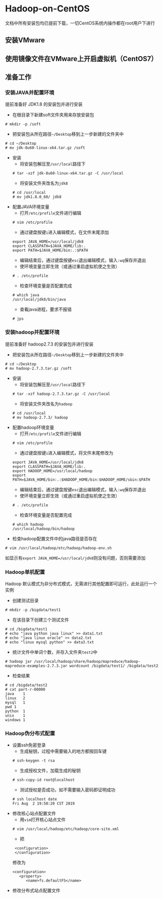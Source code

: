 # Hadoop-on-CentOS
文档中所有安装包均已提前下载，一切CentOS系统内操作都在root用户下进行

## 安装VMware

## 使用镜像文件在VMware上开启虚拟机（CentOS7）

## 准备工作
### 安装JAVA并配置环境  
提前准备好 JDK1.8 的安装包并进行安装  

- 在根目录下新建soft文件夹用来存放安装包  
```
# mkdir -p /soft
```
- 把安装包从所在路径`~/Desktop`移到上一步新建的文件夹中  
```
# cd ~/Desktop
# mv jdk-8u60-linux-x64.tar.gz /soft
```
- 安装  
   - 将安装包解压至`/usr/local`路径下
   ```
   # tar -xzf jdk-8u60-linux-x64.tar.gz -C /usr/local
   ```
   - 将安装文件夹改名为`jdk8`
   ```
   # cd /usr/local
   # mv jdk1.8.0_60/ jdk8
   ```
- 配置JAVA环境变量
   - 打开`/etc/profile`文件进行编辑
   ```
   # vim /etc/profile
   ```
   - 通过键盘按键`i`进入编辑模式，在文件末尾添加
   ```
   export JAVA_HOME=/usr/local/jdk8
   export CLASSPATH=$JAVA_HOME/lib:.
   export PATH=$JAVA_HOME/bin:.:$PATH
   ```
   - 编辑结束后，通过键盘按键`esc`退出编辑模式，输入`:wq`保存并退出  
   - 使环境变量立即生效（或通过重启虚拟机使之生效）
   ```
   # . /etc/profile
   ```
   - 检查环境变量是否配置完成
   ```
   # which java
   /usr/local/jdk8/bin/java
   ```
   - 查看java进程，要求不报错
   ```
   # jps
   ```
### 安装hadoop并配置环境
提前准备好 hadoop2.7.3 的安装包并进行安装  

- 把安装包从所在路径`~/Desktop`移到上一步新建的文件夹中  
```
# cd ~/Desktop
# mv hadoop-2.7.3.tar.gz /soft
```
- 安装  
   - 将安装包解压至`/usr/local`路径下
   ```
   # tar -xzf hadoop-2.7.3.tar.gz -C /usr/local
   ```
   - 将安装文件夹改名为`hadoop`
   ```
   # cd /usr/local
   # mv hadoop-2.7.3/ hadoop
   ```
- 配置hadoop环境变量
   - 打开`/etc/profile`文件进行编辑
   ```
   # vim /etc/profile
   ```
   - 通过键盘按键`i`进入编辑模式，将文件末尾修改为
   ```
   export JAVA_HOME=/usr/local/jdk8
   export CLASSPATH=$JAVA_HOME/lib:.
   export HADOOP_HOME=/usr/local/hadoop
   export PATH=$JAVA_HOME/bin:.:$HADOOP_HOME/bin:$HADOOP_HOME/sbin:$PATH
   ```
   - 编辑结束后，通过键盘按键`esc`退出编辑模式，输入`:wq`保存并退出  
   - 使环境变量立即生效（或通过重启虚拟机使之生效）
   ```
   # . /etc/profile
   ```
   - 检查环境变量是否配置完成
   ```
   # which hadoop
   /usr/local/hadoop/bin/hadoop
   ```
- 检查hadoop配置文件中的java路径是否存在
```
# vim /usr/local/hadoop/etc/hadoop/hadoop-env.sh
```
如显示有`export JAVA_HOME=/usr/local/jdk8`则没有问题，否则需要添加

### Hadoop单机配置
Hadoop 默认模式为非分布式模式，无需进行其他配置即可运行，此处运行一个实例

- 创建测试目录
```
# mkdir -p /bigdata/test1
```
- 在该目录下创建三个测试文件
```
# cd /bigdata/test1
# echo "java python java linux" >> data1.txt
# echo "java linux oracle" >> data2.txt
# echo "linux mysql python" >> data3.txt
```
- 统计文件中单词个数，并存入文件夹`test2`中
```
# hadoop jar /usr/local/hadoop/share/hadoop/mapreduce/hadoop-mapreduce-examples-2.7.3.jar wordcount /bigdata/test1/ /bigdata/test2
```
- 检查结果
```
# cd /bigdata/test2
# cat part-r-00000
java	1
linux	2
mysql	1
pwd	1
python	1
unix	1
windows	1
```

### Hadoop伪分布式配置

- 设置ssh免密登录
   - 生成秘钥，过程中需要输入的地方都按回车键
   ```
   # ssh-keygen -t rsa
   ```
   - 生成授权文件，加载生成的秘钥
   ```
   # ssh-copy-id root@localhost
   ```
   - 测试授权是否成功，如不需要输入密码即证明成功
   ```
   # ssh localhost date
   Fri Aug  2 19:58:20 CST 2019
   ```
- 修改核心站点配置文件
   - 用`vim`打开核心站点文件
   ```
   # vim /usr/local/hadoop/etc/hadoop/core-site.xml
   ```
   - 把
   ```
    <configuration>
    </configuration>
   ```
   修改为
   ```
   <configuration>
      <property>
         <name>fs.defaultFS</name>
   ```
- 修改分布式站点配置文件
